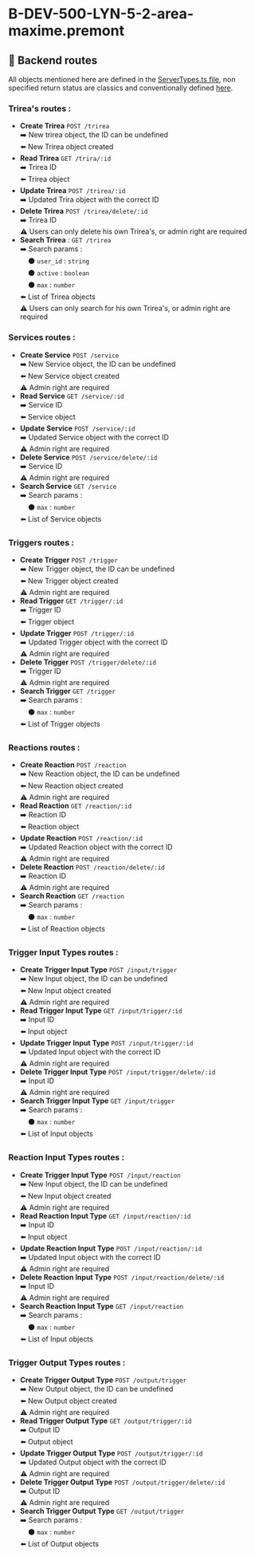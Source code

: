 # B-DEV-500-LYN-5-2-area-maxime.premont

## 📡 Backend routes
All objects mentioned here are defined in the [ServerTypes.ts file](./server/ServerTypes.ts), non specified return status are classics and conventionally defined [here](https://en.wikipedia.org/wiki/List_of_HTTP_status_codes).

### Trirea's routes :
- **Create Trirea** `POST /trirea`  
➡️ New trirea object, the ID can be undefined  
⬅️ New Trirea object created
- **Read Trirea** `GET /trira/:id`  
➡️ Trirea ID  
⬅️ Trirea object
- **Update Trirea** `POST /trirea/:id`  
➡️ Updated Trira object with the correct ID
- **Delete Trirea** `POST /trirea/delete/:id`  
➡️ Trirea ID  
⚠️ Users can only delete his own Trirea's, or admin right are required
- **Search Trirea** : `GET /trirea`  
➡️ Search params :  
&nbsp;&nbsp;&nbsp;&nbsp;⚫️ `user_id` : `string`  
&nbsp;&nbsp;&nbsp;&nbsp;⚫️ `active` : `boolean`  
&nbsp;&nbsp;&nbsp;&nbsp;⚫️ `max` : `number`  
⬅️ List of Trirea objects  
⚠️ Users can only search for his own Trirea's, or admin right are required
### Services routes :
- **Create Service** `POST /service`  
➡️ New Service object, the ID can be undefined  
⬅️ New Service object created  
⚠️ Admin right are required
- **Read Service** `GET /service/:id`  
➡️ Service ID  
⬅️ Service object
- **Update Service** `POST /service/:id`  
➡️ Updated Service object with the correct ID  
⚠️ Admin right are required
- **Delete Service** `POST /service/delete/:id`  
➡️ Service ID  
⚠️ Admin right are required
- **Search Service** `GET /service`  
➡️ Search params :  
&nbsp;&nbsp;&nbsp;&nbsp;⚫️ `max` : `number`  
⬅️ List of Service objects
### Triggers routes :
- **Create Trigger** `POST /trigger`  
➡️ New Trigger object, the ID can be undefined  
⬅️ New Trigger object created  
⚠️ Admin right are required
- **Read Trigger** `GET /trigger/:id`  
➡️ Trigger ID  
⬅️ Trigger object
- **Update Trigger** `POST /trigger/:id`  
➡️ Updated Trigger object with the correct ID  
⚠️ Admin right are required
- **Delete Trigger** `POST /trigger/delete/:id`  
➡️ Trigger ID  
⚠️ Admin right are required
- **Search Trigger** `GET /trigger`  
➡️ Search params :  
&nbsp;&nbsp;&nbsp;&nbsp;⚫️ `max` : `number`  
⬅️ List of Trigger objects
### Reactions routes :
- **Create Reaction** `POST /reaction`  
➡️ New Reaction object, the ID can be undefined  
⬅️ New Reaction object created  
⚠️ Admin right are required
- **Read Reaction** `GET /reaction/:id`  
➡️ Reaction ID  
⬅️ Reaction object
- **Update Reaction** `POST /reaction/:id`  
➡️ Updated Reaction object with the correct ID  
⚠️ Admin right are required
- **Delete Reaction** `POST /reaction/delete/:id`  
➡️ Reaction ID  
⚠️ Admin right are required
- **Search Reaction** `GET /reaction`  
➡️ Search params :  
&nbsp;&nbsp;&nbsp;&nbsp;⚫️ `max` : `number`  
⬅️ List of Reaction objects
### Trigger Input Types routes :
- **Create Trigger Input Type** `POST /input/trigger`  
➡️ New Input object, the ID can be undefined  
⬅️ New Input object created  
⚠️ Admin right are required
- **Read Trigger Input Type** `GET /input/trigger/:id`  
➡️ Input ID  
⬅️ Input object
- **Update Trigger Input Type** `POST /input/trigger/:id`  
➡️ Updated Input object with the correct ID  
⚠️ Admin right are required
- **Delete Trigger Input Type** `POST /input/trigger/delete/:id`  
➡️ Input ID  
⚠️ Admin right are required
- **Search Trigger Input Type** `GET /input/trigger`  
➡️ Search params :  
&nbsp;&nbsp;&nbsp;&nbsp;⚫️ `max` : `number`  
⬅️ List of Input objects
### Reaction Input Types routes :
- **Create Trigger Input Type** `POST /input/reaction`  
➡️ New Input object, the ID can be undefined  
⬅️ New Input object created  
⚠️ Admin right are required
- **Read Reaction Input Type** `GET /input/reaction/:id`  
➡️ Input ID  
⬅️ Input object
- **Update Reaction Input Type** `POST /input/reaction/:id`  
➡️ Updated Input object with the correct ID  
⚠️ Admin right are required
- **Delete Reaction Input Type** `POST /input/reaction/delete/:id`  
➡️ Input ID  
⚠️ Admin right are required
- **Search Reaction Input Type** `GET /input/reaction`  
➡️ Search params :  
&nbsp;&nbsp;&nbsp;&nbsp;⚫️ `max` : `number`  
⬅️ List of Input objects
### Trigger Output Types routes :
- **Create Trigger Output Type** `POST /output/trigger`  
➡️ New Output object, the ID can be undefined  
⬅️ New Output object created  
⚠️ Admin right are required
- **Read Trigger Output Type** `GET /output/trigger/:id`  
➡️ Output ID  
⬅️ Output object
- **Update Trigger Output Type** `POST /output/trigger/:id`  
➡️ Updated Output object with the correct ID  
⚠️ Admin right are required
- **Delete Trigger Output Type** `POST /output/trigger/delete/:id`  
➡️ Output ID  
⚠️ Admin right are required
- **Search Trigger Output Type** `GET /output/trigger`  
➡️ Search params :  
&nbsp;&nbsp;&nbsp;&nbsp;⚫️ `max` : `number`  
⬅️ List of Output objects